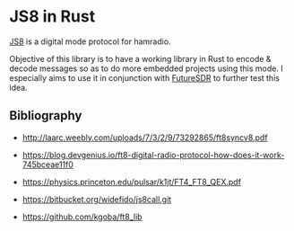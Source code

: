 JS8 in Rust
===========

[JS8](http://js8call.com/) is a digital mode protocol for hamradio.

Objective of this library is to have a working library in Rust to encode & decode messages
so as to do more embedded projects using this mode. I especially aims to use it in conjunction with [FutureSDR](https://www.futuresdr.org/) to further test this idea.

## Bibliography

* http://laarc.weebly.com/uploads/7/3/2/9/73292865/ft8syncv8.pdf
* https://blog.devgenius.io/ft8-digital-radio-protocol-how-does-it-work-745bceae11f0
* https://physics.princeton.edu/pulsar/k1jt/FT4_FT8_QEX.pdf

* https://bitbucket.org/widefido/js8call.git
* https://github.com/kgoba/ft8_lib
